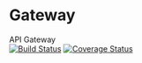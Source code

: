 # Gateway
API Gateway  
[![Build Status](https://travis-ci.org/deputadosemfoco/api-gateway.svg?branch=master)](https://travis-ci.org/deputadosemfoco/api-gateway)
[![Coverage Status](https://coveralls.io/repos/github/deputadosemfoco/api-gateway/badge.svg?branch=master)](https://coveralls.io/github/deputadosemfoco/api-gateway?branch=master)
